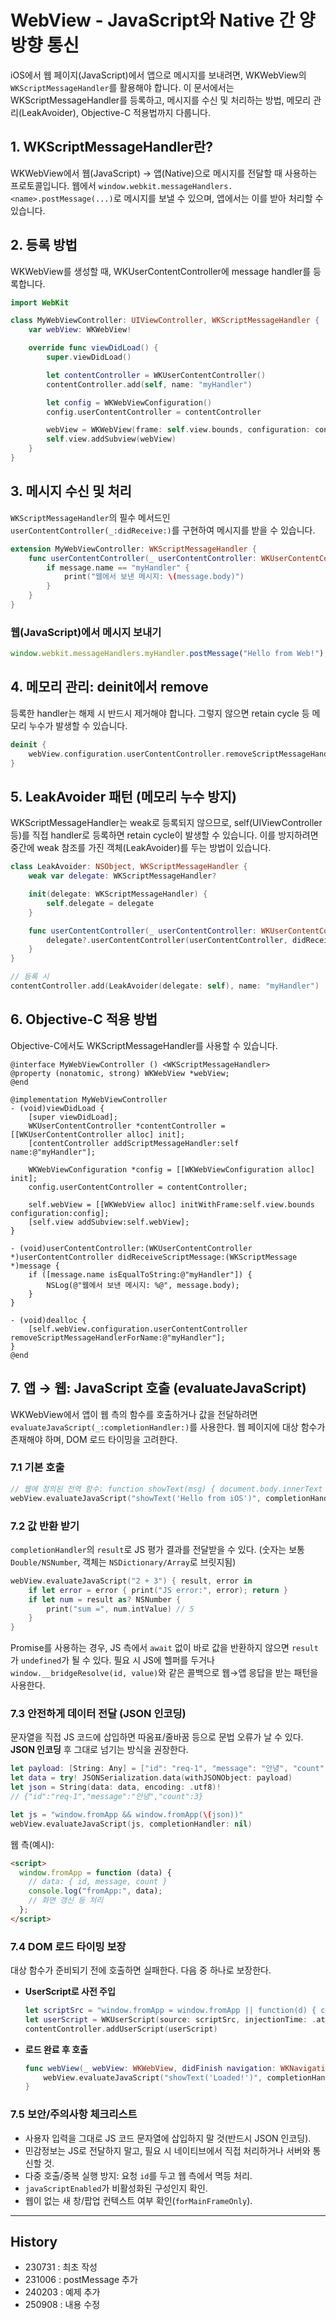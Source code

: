 # WebView - JavaScript와 Native 간 양방향 통신

iOS에서 웹 페이지(JavaScript)에서 앱으로 메시지를 보내려면, WKWebView의 `WKScriptMessageHandler`를 활용해야 합니다. 이 문서에서는 WKScriptMessageHandler를 등록하고, 메시지를 수신 및 처리하는 방법, 메모리 관리(LeakAvoider), Objective-C 적용법까지 다룹니다.

## 1. WKScriptMessageHandler란?

WKWebView에서 웹(JavaScript) → 앱(Native)으로 메시지를 전달할 때 사용하는 프로토콜입니다. 웹에서 `window.webkit.messageHandlers.<name>.postMessage(...)`로 메시지를 보낼 수 있으며, 앱에서는 이를 받아 처리할 수 있습니다.

## 2. 등록 방법

WKWebView를 생성할 때, WKUserContentController에 message handler를 등록합니다.

```swift
import WebKit

class MyWebViewController: UIViewController, WKScriptMessageHandler {
    var webView: WKWebView!

    override func viewDidLoad() {
        super.viewDidLoad()

        let contentController = WKUserContentController()
        contentController.add(self, name: "myHandler")

        let config = WKWebViewConfiguration()
        config.userContentController = contentController

        webView = WKWebView(frame: self.view.bounds, configuration: config)
        self.view.addSubview(webView)
    }
}
```

## 3. 메시지 수신 및 처리

`WKScriptMessageHandler`의 필수 메서드인 `userContentController(_:didReceive:)`를 구현하여 메시지를 받을 수 있습니다.

```swift
extension MyWebViewController: WKScriptMessageHandler {
    func userContentController(_ userContentController: WKUserContentController, didReceive message: WKScriptMessage) {
        if message.name == "myHandler" {
            print("웹에서 보낸 메시지: \(message.body)")
        }
    }
}
```

### 웹(JavaScript)에서 메시지 보내기

```javascript
window.webkit.messageHandlers.myHandler.postMessage("Hello from Web!");
```

## 4. 메모리 관리: deinit에서 remove

등록한 handler는 해제 시 반드시 제거해야 합니다. 그렇지 않으면 retain cycle 등 메모리 누수가 발생할 수 있습니다.

```swift
deinit {
    webView.configuration.userContentController.removeScriptMessageHandler(forName: "myHandler")
}
```

## 5. LeakAvoider 패턴 (메모리 누수 방지)

WKScriptMessageHandler는 weak로 등록되지 않으므로, self(UIViewController 등)를 직접 handler로 등록하면 retain cycle이 발생할 수 있습니다. 이를 방지하려면 중간에 weak 참조를 가진 객체(LeakAvoider)를 두는 방법이 있습니다.

```swift
class LeakAvoider: NSObject, WKScriptMessageHandler {
    weak var delegate: WKScriptMessageHandler?

    init(delegate: WKScriptMessageHandler) {
        self.delegate = delegate
    }

    func userContentController(_ userContentController: WKUserContentController, didReceive message: WKScriptMessage) {
        delegate?.userContentController(userContentController, didReceive: message)
    }
}

// 등록 시
contentController.add(LeakAvoider(delegate: self), name: "myHandler")
```

## 6. Objective-C 적용 방법

Objective-C에서도 WKScriptMessageHandler를 사용할 수 있습니다.

```objc
@interface MyWebViewController () <WKScriptMessageHandler>
@property (nonatomic, strong) WKWebView *webView;
@end

@implementation MyWebViewController
- (void)viewDidLoad {
    [super viewDidLoad];
    WKUserContentController *contentController = [[WKUserContentController alloc] init];
    [contentController addScriptMessageHandler:self name:@"myHandler"];

    WKWebViewConfiguration *config = [[WKWebViewConfiguration alloc] init];
    config.userContentController = contentController;

    self.webView = [[WKWebView alloc] initWithFrame:self.view.bounds configuration:config];
    [self.view addSubview:self.webView];
}

- (void)userContentController:(WKUserContentController *)userContentController didReceiveScriptMessage:(WKScriptMessage *)message {
    if ([message.name isEqualToString:@"myHandler"]) {
        NSLog(@"웹에서 보낸 메시지: %@", message.body);
    }
}

- (void)dealloc {
    [self.webView.configuration.userContentController removeScriptMessageHandlerForName:@"myHandler"];
}
@end
```

## 7. 앱 → 웹: JavaScript 호출 (evaluateJavaScript)

WKWebView에서 앱이 웹 측의 함수를 호출하거나 값을 전달하려면 `evaluateJavaScript(_:completionHandler:)`를 사용한다. 웹 페이지에 대상 함수가 존재해야 하며, DOM 로드 타이밍을 고려한다.

### 7.1 기본 호출

```swift
// 웹에 정의된 전역 함수: function showText(msg) { document.body.innerText = msg; }
webView.evaluateJavaScript("showText('Hello from iOS')", completionHandler: nil)
```

### 7.2 값 반환 받기

`completionHandler`의 `result`로 JS 평가 결과를 전달받을 수 있다. (숫자는 보통 `Double/NSNumber`, 객체는 `NSDictionary/Array`로 브릿지됨)

```swift
webView.evaluateJavaScript("2 + 3") { result, error in
    if let error = error { print("JS error:", error); return }
    if let num = result as? NSNumber {
        print("sum =", num.intValue) // 5
    }
}
```

Promise를 사용하는 경우, JS 측에서 `await` 없이 바로 값을 반환하지 않으면 `result`가 `undefined`가 될 수 있다. 필요 시 JS에 헬퍼를 두거나 `window.__bridgeResolve(id, value)`와 같은 콜백으로 웹→앱 응답을 받는 패턴을 사용한다.

### 7.3 안전하게 데이터 전달 (JSON 인코딩)

문자열을 직접 JS 코드에 삽입하면 따옴표/줄바꿈 등으로 문법 오류가 날 수 있다. **JSON 인코딩** 후 그대로 넘기는 방식을 권장한다.

```swift
let payload: [String: Any] = ["id": "req-1", "message": "안녕", "count": 3]
let data = try! JSONSerialization.data(withJSONObject: payload)
let json = String(data: data, encoding: .utf8)! 
// {"id":"req-1","message":"안녕","count":3}

let js = "window.fromApp && window.fromApp(\(json))"
webView.evaluateJavaScript(js, completionHandler: nil)
```

웹 측(예시):

```html
<script>
  window.fromApp = function (data) {
    // data: { id, message, count }
    console.log("fromApp:", data);
    // 화면 갱신 등 처리
  };
</script>
```

### 7.4 DOM 로드 타이밍 보장

대상 함수가 준비되기 전에 호출하면 실패한다. 다음 중 하나로 보장한다.

- **UserScript로 사전 주입**
  ```swift
  let scriptSrc = "window.fromApp = window.fromApp || function(d) { console.log('fromApp init', d); };"
  let userScript = WKUserScript(source: scriptSrc, injectionTime: .atDocumentStart, forMainFrameOnly: true)
  contentController.addUserScript(userScript)
  ```
- **로드 완료 후 호출**
  ```swift
  func webView(_ webView: WKWebView, didFinish navigation: WKNavigation!) {
      webView.evaluateJavaScript("showText('Loaded!')", completionHandler: nil)
  }
  ```

### 7.5 보안/주의사항 체크리스트

- 사용자 입력을 그대로 JS 코드 문자열에 삽입하지 말 것(반드시 JSON 인코딩).
- 민감정보는 JS로 전달하지 말고, 필요 시 네이티브에서 직접 처리하거나 서버와 통신할 것.
- 다중 호출/중복 실행 방지: 요청 `id`를 두고 웹 측에서 멱등 처리.
- `javaScriptEnabled`가 비활성화된 구성인지 확인.
- 웹이 없는 새 창/팝업 컨텍스트 여부 확인(`forMainFrameOnly`).

---

## History
- 230731 : 최초 작성
- 231006 : postMessage 추가
- 240203 : 예제 추가
- 250908 : 내용 수정

